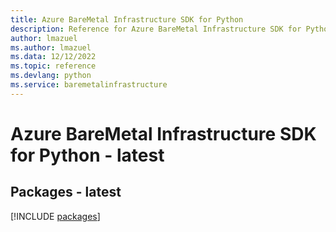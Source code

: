 ```yaml
---
title: Azure BareMetal Infrastructure SDK for Python
description: Reference for Azure BareMetal Infrastructure SDK for Python
author: lmazuel
ms.author: lmazuel
ms.data: 12/12/2022
ms.topic: reference
ms.devlang: python
ms.service: baremetalinfrastructure
---
```

# Azure BareMetal Infrastructure SDK for Python - latest
## Packages - latest
[!INCLUDE [packages](baremetal-infrastructure-index.md)]